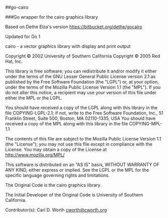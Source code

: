 ##go-cairo

###Go wrapper for the cairo graphics library

Based on Dethe Elza's version https://bitbucket.org/dethe/gocairo

Updated for Go 1


  cairo - a vector graphics library with display and print output
  
  Copyright © 2002 University of Southern California
  Copyright © 2005 Red Hat, Inc.
  
  This library is free software; you can redistribute it and/or
  modify it either under the terms of the GNU Lesser General Public
  License version 2.1 as published by the Free Software Foundation
  (the "LGPL") or, at your option, under the terms of the Mozilla
  Public License Version 1.1 (the "MPL"). If you do not alter this
  notice, a recipient may use your version of this file under either
  the MPL or the LGPL.
  
  You should have received a copy of the LGPL along with this library
  in the file COPYING-LGPL-2.1; if not, write to the Free Software
  Foundation, Inc., 51 Franklin Street, Suite 500, Boston, MA 02110-1335, USA
  You should have received a copy of the MPL along with this library
  in the file COPYING-MPL-1.1
  
  The contents of this file are subject to the Mozilla Public License
  Version 1.1 (the "License"); you may not use this file except in
  compliance with the License. You may obtain a copy of the License at
  http://www.mozilla.org/MPL/
  
  This software is distributed on an "AS IS" basis, WITHOUT WARRANTY
  OF ANY KIND, either express or implied. See the LGPL or the MPL for
  the specific language governing rights and limitations.
  
  The Original Code is the cairo graphics library.
  
  The Initial Developer of the Original Code is University of Southern
  California.
  
  Contributor(s):
  Carl D. Worth <cworth@cworth.org>

